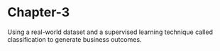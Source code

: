 # Chapter-3

Using a real-world dataset and a supervised learning technique called classification to generate business outcomes.
